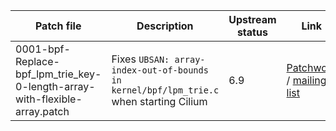 | Patch file                                                                 | Description                                | Upstream status | Link                                                                                                                                                                                                         |
|----------------------------------------------------------------------------|--------------------------------------------|-----------------|--------------------------------------------------------------------------------------------------------------------------------------------------------------------------------------------------------------|
| 0001-bpf-Replace-bpf_lpm_trie_key-0-length-array-with-flexible-array.patch | Fixes `UBSAN: array-index-out-of-bounds in kernel/bpf/lpm_trie.c` when starting Cilium | 6.9     | [Patchwork](https://patchwork.kernel.org/project/netdevbpf/patch/20240222155612.it.533-kees@kernel.org/) / [mailing-list](https://lore.kernel.org/lkml/202402221046.020C94D@keescook/T/) |
